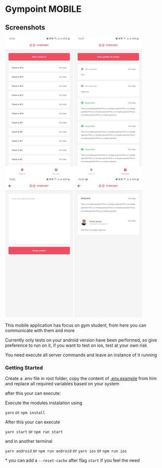 # Gympoint MOBILE

## Screenshots

<img
  src=".github/checkins.jpeg" alt="checkin" width="220" /> <img
  src=".github/help_orders.jpeg" alt="checkin" width="220" /> <img
  src=".github/create_help_order.jpeg" alt="checkin" width="220" /> <img
  src=".github/answer.jpeg" alt="checkin" width="220" />

This mobile application has focus on gym student, from here you can communicate with them and more

Currently only tests on your android version have been performed, so give preference to run on it, if you want to test on ios, test at your own risk

You need execute all server commands and leave an instance of it running

### Getting Started

Create a .env file in root folder, copy the content of [.env.example](.env.example) from him and replace all required variables based on your system

after this your can execute:

Execute the modules instalation using

`yarn` or `npm install`

After this your can execute

`yarn start` or `npm run start`

and in another terminal

`yarn android` or `npm run android` or `yarn ios` or `npm run ios`

\* you can add a `--reset-cache` after flag `start` if you feel the need
